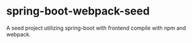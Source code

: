 # spring-boot-webpack-seed
A seed project utilizing spring-boot with frontend compile with npm and webpack.
